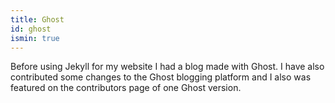 ```yaml
---
title: Ghost
id: ghost
ismin: true
---
```


Before using Jekyll for my website I had a blog made with Ghost. I have also 
contributed some changes to the Ghost blogging platform and I also was featured
on the contributors page of one Ghost version.